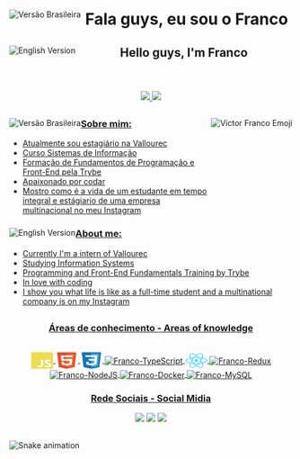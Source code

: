 <header align="center" style="flex-box">
  <div>
    <img align="left" height="40" alt="Versão Brasileira" src="https://emojipedia-us.s3.dualstack.us-west-1.amazonaws.com/thumbs/120/apple/325/flag-brazil_1f1e7-1f1f7.png">
    <h1 size="100"> Fala guys, eu sou o Franco </h1>
  </div>
  <div>
    <img align="left" height="30" alt="English Version" src="https://emojipedia-us.s3.dualstack.us-west-1.amazonaws.com/thumbs/120/apple/325/flag-united-states_1f1fa-1f1f8.png">
    <h2> Hello guys, I'm Franco </h2>
  </div>
</header>

<main>
  <section>
    <div align="center">
      <a href="https://github.com/vfranco00">
      <img height="180em" src="https://github-readme-stats.vercel.app/api?username=vfranco00&show_icons=true&theme=highcontrast&include_all_commits=true&count_private=true"/>
      <img height="180em" src="https://github-readme-stats.vercel.app/api/top-langs/?username=vfranco00&layout=compact&langs_count=7&theme=highcontrast"/>
    </div>
  </section>
  
##
    
  <aside>
    <div>
      <img align="right" alt="Victor Franco Emoji" height="150" src="https://user-images.githubusercontent.com/93010166/186528630-c6cfa93e-c5ce-4519-ae20-7ea34004d31f.png">
      <div>
      <img align="left" height="30" alt="Versão Brasileira" src="https://emojipedia-us.s3.dualstack.us-west-1.amazonaws.com/thumbs/120/apple/325/flag-brazil_1f1e7-1f1f7.png">
      <h3>Sobre mim:</h3>
      </div>
      <ul>
        <li>Atualmente sou estagiário na Vallourec</li>
        <li>Curso Sistemas de Informação</li>
        <li>Formação de Fundamentos de Programação e Front-End pela Trybe</li>
        <li>Apaixonado por codar</li>
        <li>Mostro como é a vida de um estudante em tempo integral e estágiario de uma empresa multinacional no meu Instagram</li>
      </ul>
      <div>
      <img align="left" height="30" alt="English Version" src="https://emojipedia-us.s3.dualstack.us-west-1.amazonaws.com/thumbs/120/apple/325/flag-united-states_1f1fa-1f1f8.png">
      <h3>About me:</h3>
      </div>
      <ul>
        <li>Currently I'm a intern of Vallourec</li>
        <li>Studying Information Systems</li>
        <li>Programming and Front-End Fundamentals Training by Trybe</li>
        <li>In love with coding</li>
        <li>I show you what life is like as a full-time student and a multinational company is on my Instagram</li>
      </ul>
    </div>
  </aside>
    
##
    
  <div
    style="flex-box",
    align="center",
  >    
    <h3>Áreas de conhecimento - Areas of knowledge</h3>
    <br>
    <img align="center" alt="Franco-Js" height="30" width="40" src="https://raw.githubusercontent.com/devicons/devicon/master/icons/javascript/javascript-plain.svg">
    <img align="center" alt="Franco-HTML" height="30" width="40" src="https://raw.githubusercontent.com/devicons/devicon/master/icons/html5/html5-original.svg">
    <img align="center" alt="Franco-CSS" height="30" width="40" src="https://raw.githubusercontent.com/devicons/devicon/master/icons/css3/css3-original.svg">
    <img align="center" alt="Franco-TypeScript" height="30" width="40" src="https://cdn.jsdelivr.net/gh/devicons/devicon/icons/typescript/typescript-original.svg">
    <img align="center" alt="Franco-React" height="30" width="40" src="https://raw.githubusercontent.com/devicons/devicon/master/icons/react/react-original.svg">
    <img align="center" alt="Franco-Redux" height="30" width="40" src="https://cdn.jsdelivr.net/gh/devicons/devicon/icons/redux/redux-original.svg">
    <img align="center" alt="Franco-NodeJS" height="30" width="40" src="https://cdn.jsdelivr.net/gh/devicons/devicon/icons/nodejs/nodejs-original.svg">
    <img align="center" alt="Franco-Docker" height="30" width="40" src="https://cdn.jsdelivr.net/gh/devicons/devicon/icons/docker/docker-original.svg">
    <img align="center" alt="Franco-MySQL" height="30" width="40" src="https://cdn.jsdelivr.net/gh/devicons/devicon/icons/mysql/mysql-original.svg">
  </div>   
    
  <div
    style="flex-box",
    align="center",
  >
    <h3>Rede Sociais - Social Midia</h3>
    <a href="https://www.instagram.com/o_franco.dev/" target="_blank"><img src="https://img.shields.io/badge/-Instagram-%23E4405F?style=for-the-badge&logo=instagram&logoColor=white" target="_blank"></a>
    <a href = "mailto:victorfranco02@outlook.com"><img src="https://img.shields.io/badge/-Outlook-%23333?style=for-the-badge&logo=outlook&logoColor=white" target="_blank"></a>
    <a href="https://www.linkedin.com/in/ofrancodev/" target="_blank"><img src="https://img.shields.io/badge/-LinkedIn-%230077B5?style=for-the-badge&logo=linkedin&logoColor=white" target="_blank"></a>
   </div>

</main>

##

 ![Snake animation](https://github.com/vfranco00/vfranco00/blob/output/github-contribution-grid-snake.svg)

